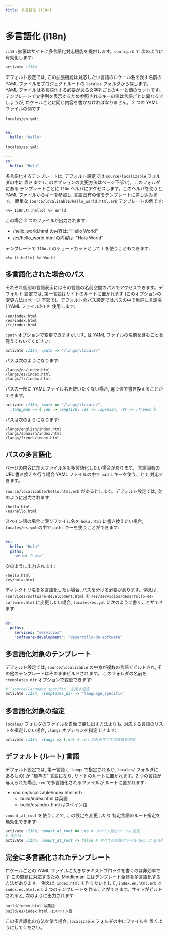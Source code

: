 ```yaml
---
title: 多言語化 (i18n)
---
```


# 多言語化 (i18n)

`:i18n` 拡張はサイトに多言語化対応機能を提供します。`config.rb` で
次のように有効化します:

```ruby
activate :i18n
```

デフォルト設定では, この拡張機能は対応したい言語のロケール名を表す名前の
YAML ファイルをプロジェクトルートの `locales` フォルダから探します。
YAML ファイルは多言語化する必要がある文字列ごとのキーと値のセットです。
テンプレートで文字列を表示するため参照されるキーの値は言語ごとに異なるでしょうが,
ロケールごとに同じ内容を書かなければなりません。
2 つの YAML ファイルの例です:

`locales/en.yml`:

```yaml
---
en:
  hello: "Hello"
```

`locales/es.yml`:

```yaml
---
es:
  hello: "Hola"
```

多言語化するテンプレートは, デフォルト設定では `source/localizable` フォルダの中に
置きます (このオプションの変更方法はページ下部で)。このフォルダにある
テンプレートごとに `I18n` ヘルパにアクセスします。このヘルパを使うと,  YAML
ファイルからキーを参照し, 言語固有の値をテンプレートに差し込みます。
簡単な `source/localizable/hello_world.html.erb` テンプレートの例です:

```erb
<%= I18n.t(:hello) %> World
```

この場合 2 つのファイルが出力されます:

* /hello_world.html の内容は: "Hello World"
* /es/hello_world.html の内容は: "Hola World"

テンプレートで `I18n.t` のショートカットとして `t` を使うこともできます:

```erb
<%= t(:hello) %> World
```

## 多言語化された場合のパス

それぞれ個別の言語表示にはその言語の名前空間のパスでアクセスできます。デフォルト
設定では, 第一言語はサイトのルートに置かれます (このオプションの変更方法はページ
下部で)。デフォルトのパス設定ではパスの中で単純に言語名 ( YAML ファイル名) を
使用します:

```
/en/index.html
/es/index.html
/fr/index.html
```

`:path` オプションで変更できますが, URL は YAML ファイルの名前を含むことを
覚えておいてください:

``` ruby
activate :i18n, :path => "/langs/:locale/"
```

パスは次のようになります:

```
/langs/en/index.html
/langs/es/index.html
/langs/fr/index.html
```

パスの一部に YAML ファイル名を使いたくない場合,
違う値で書き換えることができます。

```ruby
activate :i18n, :path => "/langs/:locale/",
  :lang_map => { :en => :english, :es => :spanish, :fr => :french }
```

パスは次のようになります:

```
/langs/english/index.html
/langs/spanish/index.html
/langs/french/index.html
```

## パスの多言語化

ページの内容に加えファイル名も多言語化したい場合があります。
言語固有の URL 書き換えを行う場合 YAML ファイルの中で `paths` キーを使うことで
対応できます。

`source/localizable/hello.html.erb` があるとします。デフォルト設定では,
次のように出力されます:

```
/hello.html
/es/hello.html
```

スペイン語の場合に限りファイル名を `hola.html` に書き換えたい場合,
`locales/es.yml` の中で `paths` キーを使うことができます:

```yaml
---
es:
  hello: "Hola"
  paths:
    hello: "hola"
```

次のように出力されます:

```
/hello.html
/es/hola.html
```

ディレクトリ名を多言語化したい場合, パスを分ける必要があります。例えば, `/services/software-development.html` を `/es/servicios/desarrollo-de-software.html` に変更したい場合, `locales/es.yml` に次のように書くことができます:

```yaml
---
es:
  paths:
    services: "servicios"
    "software-development": "desarrollo-de-software"
```



## 多言語化対象のテンプレート

デフォルト設定では, `source/localizable` の中身が複数の言語でビルドされ,
その他のテンプレートはそのままビルドされます。
このフォルダの名前を `:templates_dir` オプションで変更できます:

```ruby
# `source/language_specific` を探す設定
activate :i18n, :templates_dir => "language_specific"
```

## 多言語化対象の指定

`locales/` フォルダのファイルを自動で探し出す方法よりも,
対応する言語のリストを指定したい場合, `:langs` オプションを指定できます:

```ruby
activate :i18n, :langs => [:en] # :en 以外のすべての言語を無視
```

## デフォルト (ルート) 言語

デフォルト設定では, 第一言語 ( `:langs` で指定されるか, `locales/` フォルダに
あるもの) が "標準の" 言語になり, サイトのルートに置かれます。2 つの言語が
与えられた場合, `:en` で多言語化されるファイルが
ルートに置かれます:

* source/localizable/index.html.erb
  * build/index.html は英語
  * build/es/index.html はスペイン語

`:mount_at_root` を使うことで, この設定を変更したり
特定言語のルート指定を無効化できます:

```ruby
activate :i18n, :mount_at_root => :es # スペイン語をルートに設定
# または
activate :i18n, :mount_at_root => false # すべての言語ファイル URL に prefix がつく
```

## 完全に多言語化されたテンプレート

ロケールごとの YAML ファイルに大きなテキストブロックを書くのは非効率です
この問題に対応するため, Middleman にはテンプレート全体を多言語化する方法があります。
例えば, `index.html` を作りたいとして, `index.en.html.erb` と `index.es.html.erb`
2 つのテンプレートを作ることができます。サイトがビルドされると,
次のように出力されます:

```
build/index.html は英語
build/es/index.html はスペイン語
```

この多言語化の方法を使う場合, `localizable` フォルダの中にファイルを
置くようにしてください。
